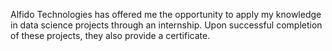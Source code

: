 Alfido Technologies has offered me the opportunity to apply my knowledge in data science projects through an internship. Upon successful completion of these projects, they also provide a certificate.

